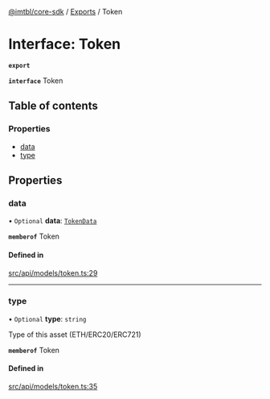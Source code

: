 [@imtbl/core-sdk](../README.md) / [Exports](../modules.md) / Token

# Interface: Token

**`export`** 

**`interface`** Token

## Table of contents

### Properties

- [data](Token.md#data)
- [type](Token.md#type)

## Properties

### data

• `Optional` **data**: [`TokenData`](TokenData.md)

**`memberof`** Token

#### Defined in

[src/api/models/token.ts:29](https://github.com/immutable/imx-core-sdk/blob/7204457/src/api/models/token.ts#L29)

___

### type

• `Optional` **type**: `string`

Type of this asset (ETH/ERC20/ERC721)

**`memberof`** Token

#### Defined in

[src/api/models/token.ts:35](https://github.com/immutable/imx-core-sdk/blob/7204457/src/api/models/token.ts#L35)

